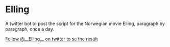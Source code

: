 # Elling

A twitter bot to post the script for the Norwegian movie Elling, paragraph by paragraph, once a day.

[Follow @\_\_Elling\_\_ on twitter to se the result]("https://twitter.com/\_\_Elling__")
